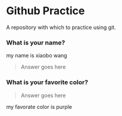 # Github Practice

A repository with which to practice using git.

### What is your name?
my name is xiaobo wang

> Answer goes here


### What is your favorite color?

> Answer goes here

my favorate color is purple